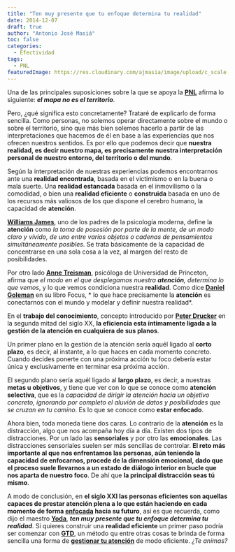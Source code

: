 ```yaml
---
title: "Ten muy presente que tu enfoque determina tu realidad"
date: 2014-12-07
draft: true
author: "Antonio José Masiá"
toc: false
categories:
  - Efectividad
tags:
  - PNL
featuredImage: https://res.cloudinary.com/ajmasia/image/upload/c_scale,q_auto:low,w_800/v1611163383/blog/posts/ten-muy-presente-que-tu-enfoque-determina-tu-realidad.jpg
---
```


Una de las principales suposiciones sobre la que se apoya la **[PNL](http://es.wikipedia.org/wiki/Programaci%C3%B3n_neuroling%C3%BC%C3%ADstica)** afirma lo siguiente: ***el mapa no es el territorio***. 

Pero, ¿qué significa esto concretamente? Trataré de explicarlo de forma sencilla. Como personas, no solemos operar directamente sobre el mundo o sobre el territorio, sino que más bien solemos hacerlo a partir de las interpretaciones que hacemos de él en base a las experiencias que nos ofrecen nuestros sentidos. Es por ello que podemos decir que **nuestra realidad, es decir nuestro mapa, es precisamente nuestra interpretación personal de nuestro entorno, del territorio o del mundo**.

Según la interpretación de nuestras experiencias podemos encontrarnos ante una **realidad encontrada**, basada en el victimismo o en la buena o mala suerte. Una **realidad estancada** basada en el inmovilismo o la comodidad, o bien una **realidad eficiente** o **construida** basada en uno de los recursos más valiosos de los que dispone el cerebro humano, la capacidad de **atención**.

**[Williams James](http://es.wikipedia.org/wiki/William_James)**, uno de los padres de la psicología moderna, define la **atención** como *la toma de posesión por parte de la mente, de un modo claro y vívido, de uno entre varios objetos o cadenas de pensamientos simultáneamente posibles*. Se trata básicamente de la capacidad de concentrarse en una sola cosa a la vez, al margen del resto de posibilidades.

Por otro lado **[Anne Treisman](http://en.wikipedia.org/wiki/Anne_Treisman)**, psicóloga de Universidad de Princeton, afirma que *el modo en el que desplegamos nuestra **atención**, determina lo que vemos*, y lo que vemos condiciona nuestra **realidad**. Como dice **[Daniel Goleman](http://es.wikipedia.org/wiki/Daniel_Goleman)** en su libro Focus, * lo que hace precisamente la **atención** es conectarnos con el mundo y modelar y definir nuestra realidad*.

En el **trabajo del conocimiento**, concepto introducido por **[Peter Drucker](http://es.wikipedia.org/wiki/Peter_F._Drucker)** en la segunda mitad del siglo XX, **la eficiencia esta íntimamente ligada a la gestión de la atención en cualquiera de sus planos**.

Un primer plano en la gestión de la atención sería aquél ligado al **corto plazo**, es decir, al instante, a lo que haces en cada momento concreto. Cuando decides ponerte con una próxima acción tu foco debería estar única y exclusivamente en terminar esa próxima acción.

El segundo plano sería aquél ligado al **largo plazo**, es decir, a nuestras **metas u objetivos**, y tiene que ver con lo que se conoce como **atención selectiva**, que es la *capacidad de dirigir la atención hacia un objetivo concreto, ignorando por completo el aluvión de datos y posibilidades que se cruzan en tu camino*. Es lo que se conoce como **estar enfocado**.

Ahora bien, toda moneda tiene dos caras. Lo contrario de la **atención** es la distracción, algo que nos acompaña hoy día a día. Existen dos tipos de distracciones. Por un lado las **sensoriales** y por otro las **emocionales**. Las distracciones sensoriales suelen ser más sencillas de controlar. **El reto más importante al que nos enfrentamos las personas, aún teniendo la capacidad de enfocarnos, procede de la dimensión emocional, dado que el proceso suele llevarnos a un estado de diálogo interior en bucle que nos aparta de nuestro foco**. De ahí que **la principal distracción seas tú mismo**.

A modo de conclusión, en **el siglo XXI las personas eficientes son aquellas capaces de prestar atención plena a lo que están haciendo en cada momento de forma [enfocada](http://www.optimainfinito.com/2009/03/gtd-enfoque-y-productividad.html) hacia su futuro**, así es que recuerda, como dijo el maestro **[Yoda](http://es.wikipedia.org/wiki/Yoda)**, ***ten muy presente que tu enfoque determina tu realidad***. Si quieres construir una **realidad eficiente** un primer paso podría ser comenzar con **[GTD](http://es.wikipedia.org/wiki/Getting_Things_Done)**, un método qu entre otras cosas te brinda de forma sencilla una forma de **[gestionar tu atención](http://www.optimainfinito.com/2013/01/gtd-productividad-es-gestion-de-la-atencion.html)** de modo eficiente. *¿Te animas?*

